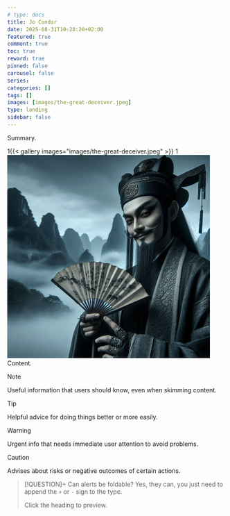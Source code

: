 ```yaml
---
# type: docs 
title: Jo Condor
date: 2025-08-31T10:28:20+02:00
featured: true
comment: true
toc: true
reward: true
pinned: false
carousel: false
series:
categories: []
tags: []
images: [images/the-great-deceiver.jpeg]
type: landing
sidebar: false
---
```


Summary.

<!--more-->
1{{< gallery images="images/the-great-deceiver.jpeg" >}}
1![Resize](images/the-great-deceiver.jpeg?width=500px)
Content.
> [!NOTE]
> Useful information that users should know, even when skimming content.

> [!TIP]
> Helpful advice for doing things better or more easily.

> [!WARNING]
> Urgent info that needs immediate user attention to avoid problems.

> [!CAUTION]
> Advises about risks or negative outcomes of certain actions.

> [!QUESTION]+ Can alerts be foldable?
> Yes, they can, you just need to append the `+` or `-` sign to the type.
>
> Click the heading to preview.
